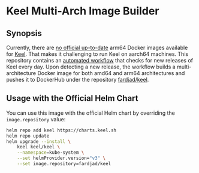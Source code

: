 # Keel Multi-Arch Image Builder

## Synopsis

Currently, there are [no official up-to-date](https://hub.docker.com/r/keelhq/keel-arm) arm64 Docker images available for [Keel](https://keel.sh). That makes it challenging to run Keel on aarch64 machines. This repository contains an [automated workflow](https://github.com/fardjad/keel-multi-arch/blob/main/.github/workflows/build-and-push.yml) that checks for new releases of Keel every day. Upon detecting a new release, the workflow builds a multi-architecture Docker image for both amd64 and arm64 architectures and pushes it to DockerHub under the repository [fardjad/keel](https://hub.docker.com/repository/docker/fardjad/keel).

## Usage with the Official Helm Chart

You can use this image with the official Helm chart by overriding the `image.repository` value:

```bash
helm repo add keel https://charts.keel.sh
helm repo update
helm upgrade --install \
    keel keel/keel \
    --namespace=kube-system \
    --set helmProvider.version="v3" \
    --set image.repository=fardjad/keel
```
